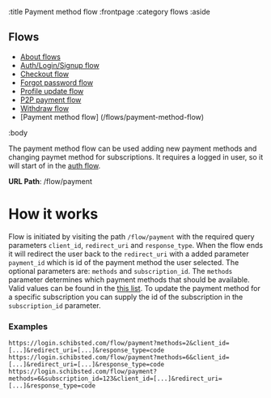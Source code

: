 :title Payment method flow
:frontpage
:category flows
:aside
## Flows
- [About flows](/flows/flows/)
- [Auth/Login/Signup flow](/flows/auth-flow/)
- [Checkout flow](/flows/checkout-flow/)
- [Forgot password flow](/flows/password-flow/)
- [Profile update flow](/flows/profile-update-flow/)
- [P2P payment flow](/flows/p2p-checkout-flow/)
- [Withdraw flow](/flows/withdraw-checkout-flow/)
- [Payment method flow] (/flows/payment-method-flow)

:body

The payment method flow can be used adding new payment methods and changing paymet method for subscriptions. It requires a logged in user, so it will start of in the [auth flow](/flows/auth-flow/).

**URL Path**: /flow/payment

# How it works

Flow is initiated by visiting the path `/flow/payment` with the required query parameters `client_id`, `redirect_uri` and `response_type`. When the flow ends it will redirect the user back to the `redirect_uri` with a added parameter `payment_id` which is id of the payment method the user selected. 
The optional parameters are: `methods` and `subscription_id`. The `methods` parameter determines which payment methods that should be available. Valid values can be found in the [this list](/types/order/#payment-options). To update the payment method for a specific subscription you can supply the id of the subscription in the `subscription_id` parameter.



### Examples

`https://login.schibsted.com/flow/payment?methods=2&client_id=[...]&redirect_uri=[...]&response_type=code`
`https://login.schibsted.com/flow/payment?methods=6&client_id=[...]&redirect_uri=[...]&response_type=code`
`https://login.schibsted.com/flow/payment?methods=6&subscription_id=123&client_id=[...]&redirect_uri=[...]&response_type=code`
